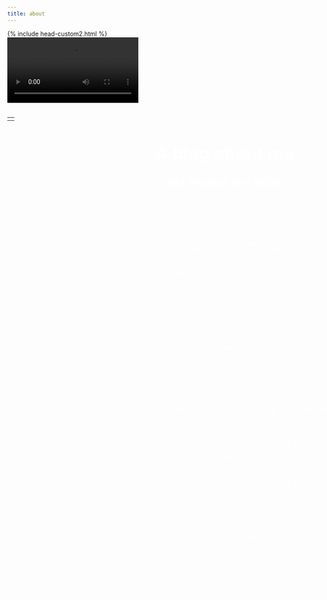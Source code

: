 ```yaml
---
title: about
---
```



<html lang="en">
<head>
    <meta charset="UTF-8">
    <meta name="viewport" content="width=device-width, initial-scale=1.0">
<style>
    #wrapper
    {
    position:relative;
    text-align:center;
    margin:0 auto;
    padding:0px;
    width:995px;
    z-index:2;
    color: white;
    }
    h1
    {
    margin-top:50px;
    color:white;
    font-size:40px;
    }
    h2
    {
    margin-top:25px;
    color:white;
    font-size:25px;
    }
    p
    {
    margin-top:10px;
    color:white;
    font-size:15px;
    background: rgba(0,0,0,0.2);
    }
</style>
    {% include head-custom2.html %}
</head>

<body onload="checking()"> 
<div id="video_wrapper">
    <video autoplay loop id="background">
        <source type="video/mp4">
    </video>
    <div id="wrapper">
        {% include nav_frontend.html %}
         <table>
            <tr>
                <td><div id="digital-clock"></div></td>
            </tr>
        </table>
        <h1>A blog about me</h1>
        <h2>My interest and skills</h2>
        
        <table>
            <tr>
                <th>Interest</th>
                <th>Skills</th>
            </tr>
            
            <tr>
                <td>Video game</td>
                <td>Know a little bit of Java</td>
            </tr>
            <tr>
                <td>Soccer</td>
                <td>Know how to build a website with Flask</td>
            </tr>
            <tr>
                <td>Read fiction</td>
                <td>know how to use Github</td>
            </tr>
            <tr>
                <td>Sleep</td>
                <td>Know how to use Python</td>
            </tr>
        </table>
        
        <h2>something for the week that shows your goals, efforts, and vocab</h2>
        
        <table>
            <tr>
                <th>Goals</th>
                <th>Vocab</th>
                <th>Gratitude list</th>
            </tr>
   
            <tr>
                <td>Something I will put right here in the future</td>
                <td>mental health</td>
                <td>my parents</td>
            </tr>
  
             <tr>
                <td>Something I will put right here in the future</td>
                <td>psychology</td>
                <td>teachers</td>
             </tr>
  
             <tr>
                <td>Something I will put right here in the future</td>
                <td>Something I will put right here in the future</td>
                <td>friends</td>
             </tr>
        <p>
            Some notes about gratitude to someone on campus and someone at home
        </p>
            
        <p>
            Someone on campus:
            
        </p>
            
        <p>
            Someone at home:
            
        </p>
        
    </div>
</div>
<script type="text/javascript">
        var l;
function getDateTime(){
        var now     = new Date(); 
        var year    = now.getFullYear();
        var month   = now.getMonth()+1; 
        var day     = now.getDate();
        var hour    = now.getHours();
        var minute  = now.getMinutes();
        var second  = now.getSeconds(); 
        l = hour;
        if(month.toString().length == 1) {
             month = '0'+month;
        }
        if(day.toString().length == 1) {
             day = '0'+day;
        }   
        if(hour.toString().length == 1) {
             hour = '0'+hour;
        }
        if(minute.toString().length == 1) {
             minute = '0'+minute;
        }
        if(second.toString().length == 1) {
             second = '0'+second;
        }   
        var dateTime = year+'/'+month+'/'+day+' '+hour+':'+minute+':'+second;   
         return dateTime;
    }
    
    setInterval(function(){
        currentTime = getDateTime();
        document.getElementById("digital-clock").innerHTML = currentTime;
    }, 1000);
    
function checking(){
    var video = document.getElementById("background");
    if ((l>=0)&&(l<=5)){
        video.setAttribute("src","https://drive.google.com/uc?export=view&id=17ygkkkTDZb219cgsmglfod33qP8PGW58");
    }
    else if((l>=6)&&(l<=9)){
        video.setAttribute("src","https://drive.google.com/uc?export=view&id=1GV5A1SChf-hhkKheakg01GBd-CjpzlHx");
    }
    else if((l>=9)&&(l<=12)){
        video.setAttribute("src","https://drive.google.com/uc?export=view&id=1BFKYi3db4VSzsVtV6-imY8mhcOxHe-g_");
    }
    else if((l>=13)&&(l<=17)){
        video.setAttribute("src","https://drive.google.com/uc?export=view&id=1w4kUtoqYsylUpLU_g3oI7OtYhhPcQIiM");
    }
    else if((l>=18)&&(l<=20)){
        video.setAttribute("src","https://drive.google.com/uc?export=view&id=10qZhLCMqm_RDj89Jjp8edLKLurSjQmh-");
    }
    else if((l>=21)&&(l<=23)){
        video.setAttribute("src","https://drive.google.com/uc?export=view&id=1IOK35bZ6iM5q4rYxhLmlFwYa3lHjINXR");
    }        
}                      
</script>
    
</body>
    </html>
